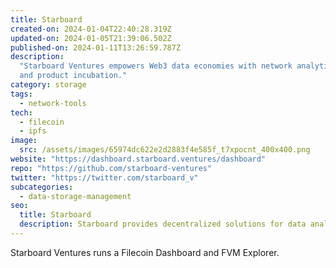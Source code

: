 ```yaml
---
title: Starboard
created-on: 2024-01-04T22:40:28.319Z
updated-on: 2024-01-05T21:39:06.502Z
published-on: 2024-01-11T13:26:59.787Z
description:
  "Starboard Ventures empowers Web3 data economies with network analytics
  and product incubation."
category: storage
tags:
  - network-tools
tech:
  - filecoin
  - ipfs
image:
  src: /assets/images/65974dc622e2d2883f4e585f_t7xpocnt_400x400.png
website: "https://dashboard.starboard.ventures/dashboard"
repo: "https://github.com/starboard-ventures"
twitter: "https://twitter.com/starboard_v"
subcategories:
  - data-storage-management
seo:
  title: Starboard
  description: Starboard provides decentralized solutions for data analysis and management.
---
```


Starboard Ventures runs a Filecoin Dashboard and FVM Explorer.

